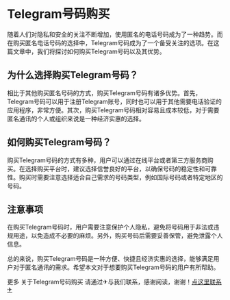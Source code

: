 # Telegram号码购买

随着人们对隐私和安全的关注不断增加，使用匿名的电话号码成为了一种趋势。而在购买匿名电话号码的选择中，Telegram号码成为了一个备受关注的选项。在这篇文章中，我们将探讨如何购买Telegram号码以及其优势。

## 为什么选择购买Telegram号码？

相比于其他购买匿名号码的方式，购买Telegram号码有诸多优势。首先，Telegram号码可以用于注册Telegram账号，同时也可以用于其他需要电话验证的应用程序，非常方便。其次，购买Telegram号码相对容易且成本较低，对于需要匿名通讯的个人或组织来说是一种经济实惠的选择。

## 如何购买Telegram号码？

购买Telegram号码的方式有多种，用户可以通过在线平台或者第三方服务商购买。在选择购买平台时，建议选择信誉良好的平台，以确保号码的稳定性和可靠性。购买时需要注意选择适合自己需求的号码类型，例如国际号码或者特定地区的号码。

## 注意事项

在购买Telegram号码时，用户需要注意保护个人隐私，避免将号码用于非法或违规用途，以免造成不必要的麻烦。另外，购买号码后需要妥善保管，避免泄露个人信息。

总的来说，购买Telegram号码是一种方便、快捷且经济实惠的选择，能够满足用户对于匿名通讯的需求。希望本文对于想要购买Telegram号码的用户有所帮助。

更多 关于Telegram号码购买 请通过✈与我们联系，感谢阅读，谢谢！[点这里联系✈](https://abc.k02.cc)